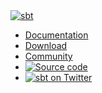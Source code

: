 <div class="container navbar-static-top nav">
    <div class="logo">
      <a href="../../../index.html"><img src="../files/sbt-logo-white-72x50.png" alt="sbt"></a>
    </div>
    <ul class="navlist">
      <li><a href="../../../documentation.html">Documentation</a></li>
      <li><a href="../../../download.html">Download</a></li>
      <li><a href="../../../community.html">Community</a></li>
      <li id="source-code"><a href="https://github.com/sbt/sbt"><img src="../files/github-logo.png" alt="Source code"></a></li>
      <li id="twitter"><a href="https://twitter.com/scala_sbt"><img src="../files/twitter-logo-white.png" alt="sbt on Twitter"></a></li>
    </ul>
</div>
